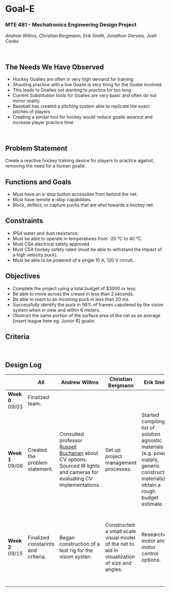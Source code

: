 # Goal-E
### MTE 481 - Mechatronics Engineering Design Project
_Andrew Willms, Christian Bergmann, Erik Smith, Jonathan Gervais, Josh Cooke_

&nbsp;
## The Needs We Have Observed
- Hockey Goalies are often in very high demand for training
- Shooting practice with a live Goalie is very tiring for the Goalie involved
- This leads to Goalies not wanting to practice for too long
- Current Substitution tools for Goalies are very basic and often do not mirror reality
- Baseball has created a pitching system able to replicate the exact pitches of players
- Creating a similar tool for hockey would reduce goalie wearout and increase player practice time

&nbsp;
## Problem Statement
Create a reactive hockey training device for players to practice against, removing the need for a human goalie.

## Functions and Goals
- Must have an e-stop button accessible from behind the net.
- Must have remote e-stop capabilities.
- Block, deflect, or capture pucks that are shot towards a hockey net.

## Constraints
- IP54 water and dust resistance.
- Must be able to operate in temperatures from -20 °C to 40 °C.
- Must CSA electrical safety approved.
- Must CSA hockey safety rated (must be able to withstand the impact of a high velocity puck).
- Must be able to be powered of a single 10 A, 120 V circuit.

## Objectives
- Complete the project using a total budget of $3000 or less.
- Be able to move across the crease in less than 2 seconds.
- Be able to react to an incoming puck in less than 20 ms.
- Successfully identify the puck in 98% of frames caputered by the vision system when in view and within 6 meters.
- Obstruct the same portion of the surface area of the net as an average \[insert league here eg. Junior B] goalie.

## Criteria

&nbsp;
## Design Log

|                     | All                                             | Andrew Willms                                                                                                                 | Christian Bergmann | Erik Smith | Jonathan Gervais | Josh Cooke |
| ------------------- | ----------------------------------------------- | ----------------------------------------------------------------------------------------------------------------------------- | ------------------ | ---------- | ---------------- | ---------- |
| **Week 0**<br>09/03 | Finalized team.                                |                                                                                                                               |                    |            |                  |            |
| **Week 1**<br>09/08 | Created the problem statement. | Consulted professor [Russell Buchanan](https://uwaterloo.ca/mechanical-mechatronics-engineering/profile/r6buchan) about CV options.<br> Sourced IR lights and cameras for evaluating CV implementations. | Set up project management processes. | Started compiling a list of solution agnostic materials (e.g. power supply, generic construction materials) to obtain a rough budget estimate. | Spoke with hockey players and coaches to asses community needs. | CADed hockey net and crease to improve our understanding of the physical constraints of a hockey rink. |
| **Week 2**<br>09/15 | Finalized constarints and criteria. | Began construction of a test rig for the vision systen. | Constructed a small scale visual model of the net to aid in visualization of size and angles. | Researched motor and motor control options. | Created motor torque calculator to help evaluate the theoretical performance of different motors and gear reduction combinations. | Lead creating the constraints and criteria. |
